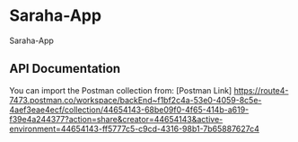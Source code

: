 # Saraha-App
Saraha-App

## API Documentation
You can import the Postman collection from:
[Postman Link]
https://route4-7473.postman.co/workspace/backEnd~f1bf2c4a-53e0-4059-8c5e-4aef3eae4ecf/collection/44654143-68be09f0-4f65-414b-a619-f39e4a244377?action=share&creator=44654143&active-environment=44654143-ff5777c5-c9cd-4316-98b1-7b65887627c4